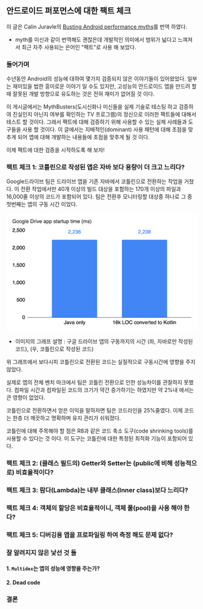 ## 안드로이드 퍼포먼스에 대한 팩트 체크

이 글은 Calin Juravle의 [Busting Android performance myths](https://medium.com/androiddevelopers/busting-android-performance-myths-d85ae1d87f22)를 번역 하였다. 

- myth를 미신과 같이 번역해도 괜찮은데 개발적인 의미에서 범위가 넓다고 느껴져서 최근 자주 사용되는 은어인 "팩트"로 사용 해 보았다. 

### 들어가며 

수년동안 Android의 성능에 대하여 몇가지 검증되지 않은 이야기들이 있어왔었다. 일부는 재미있을 법한 흥미로운 이야기 일 수도 있지만, 고성능의 안드로이드 앱을 만드려 할 때 잘못된 개발 방향으로 유도하는 것은 전혀 재미가 없어질 것 이다. 

이 게시글에서는 MythBusters(도시신화나 미신들을 실제 기술로 테스팅 하고 검증하여 진실인지 아닌지 여부를 확인하는 TV 프로그램)의 정신으로 이러한 팩트들에 대해서 테스트 할 것이다. 그래서 팩트에 대해 검증하기 위해 사용할 수 있는 실제 사례들과 도구들을 사용 할 것이다. 이 글에서는 지배적인(dominant) 사용 패턴에 대해 초점을 맞추게 되어 앱에 대해 개발하는 내용들에 초점을 맞추게 될 것 이다. 

이제 팩트에 대한 검증을 시작하도록 해 보자!

### 팩트 체크 1: 코틀린으로 작성된 앱은 자바 보다 용량이 더 크고 느리다? 

Google드라이브 팀은 드라이브 앱을 기존 자바에서 코틀린으로 전환하는 작업을 거쳤다. 이 전환 작업에서만 40개 이상의 빌드 대상을 포함하는 170개 이상의 파일과 16,000줄 이상의 코드가 포함되어 있다. 팀은 전환후 모니터링할 대상중 하나로 그 중 첫번째는 앱의 구동 시간 이었다. 

![img1](./images/201007_1.png)

- 이미지의 그래프 설명 : 구글 드라이브 앱의 구동까지의 시간 (좌, 자바로만 작성된 코드), (우, 코틀린으로 작성된 코드)

위 그래프에서 보다시피 코틀린으로 전환된 코드는 실질적으로 구동시간에 영향을 주지 않았다. 

실제로 앱의 전체 벤치 마크에서 팀은 코틀린 전환으로 인한 성능차이를 관찰하지 못했다. 컴파일 시간과 컴파일된 코드의 크기가 약간 증가하기는 하였지만 약 2%내 에서는 큰 영향이 없었다. 

코틀린으로 전환하면서 얻은 이익을 말하자면 팀은 코드라인을 25%줄였다. 이제 코드는 한층 더 깨끗하고 명확하며 유지 관리가 쉬워졌다. 

코틀린에 대해 주목해야 할 점은 R8과 같은 코드 축소 도구(code shrinking tools)를 사용할 수 있다는 것 이다. 이 도구는 코틀린에 대한 특정된 최적화 기능이 포함되어 있다. 

### 팩트 체크 2: (클래스 필드의) Getter와 Setter는 (public에 비해 성능적으로) 비효율적이다? 

### 팩트 체크 3: 람다(Lambda)는 내부 클래스(Inner class)보다 느리다? 

### 팩트 체크 4: 객체의 할당은 비효율적이니, 객체 풀(pool)을 사용 해야 한다? 

### 팩트 체크 5: 디버깅용 앱을 프로파일링 하여 측정 해도 문제 없다? 

### 잘 알려지지 않은 낯선 것 들

#### 1. `Multidex`는 앱의 성능에 영향을 주는가? 

#### 2. Dead code

### 결론 
